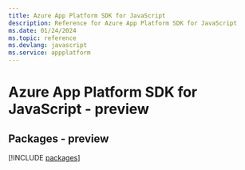 ```yaml
---
title: Azure App Platform SDK for JavaScript
description: Reference for Azure App Platform SDK for JavaScript
ms.date: 01/24/2024
ms.topic: reference
ms.devlang: javascript
ms.service: appplatform
---
```

# Azure App Platform SDK for JavaScript - preview
## Packages - preview
[!INCLUDE [packages](app-platform-index.md)]